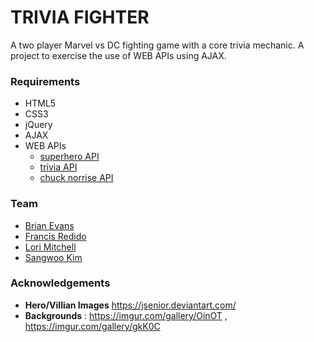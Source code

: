 # TRIVIA FIGHTER
A two player Marvel vs DC fighting game with a core trivia mechanic. A project to exercise the use of WEB APIs using AJAX.

### Requirements
- HTML5
- CSS3
- jQuery
- AJAX
- WEB APIs
    - [superhero API](http://www.superheroapi.com/)
    - [trivia API](https://opentdb.com)
    - [chuck norrise API](https://api.chucknorris.io/)


### Team

- [Brian Evans](https://github.com/sloumdrone)
- [Francis Redido ](https://github.com/sicnarfodider/)
- [Lori Mitchell](https://github.com/lmitchell524)
- [Sangwoo Kim](https://github.com/sangwoo89118)

### Acknowledgements
- **Hero/Villian Images** https://jsenior.deviantart.com/
- **Backgrounds** : https://imgur.com/gallery/OinOT , https://imgur.com/gallery/gkK0C
